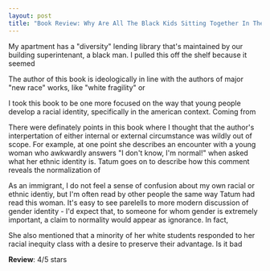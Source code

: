 ```yaml
---
layout: post
title: "Book Review: Why Are All The Black Kids Sitting Together In The Cafeteria? (2017 Revised and Updated Edition) by Beverly Daniel Tatum"
---
```


My apartment has a "diversity" lending library that's maintained by our building superintenant, a black man. I pulled this off the shelf because it seemed 

The author of this book is ideologically in line with the authors of major "new race" works, like "white fragility" or 

I took this book to be one more focused on the way that young people develop a racial identity, specifically in the american context. Coming from

There were definately points in this book where I thought that the author's interpertation of either internal or external circumstance was wildly out of scope. For example, at one point she describes an encounter with a young woman who awkwardly answers "I don't know, I'm normal!" when asked what her ethnic identity is. Tatum goes on to describe how this comment reveals the normalization of 

As an immigrant, I do not feel a sense of confusion about my own racial or ethnic identiy, but I'm often read by other people the same way Tatum had read this woman. It's easy to see parelells to more modern discussion of gender identity - I'd expect that, to someone for whom gender is extremely important, a claim to normality would appear as ignorance. In fact, 

She also mentioned that a minority of her white students responded to her racial inequity class with a desire to preserve their advantage. Is it bad 


**Review**: 4/5 stars




